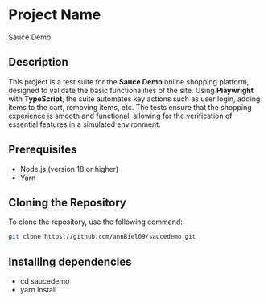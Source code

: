 # Project Name
Sauce Demo

## Description
This project is a test suite for the **Sauce Demo** online shopping platform, designed to validate the basic functionalities of the site. Using **Playwright** with **TypeScript**, the suite automates key actions such as user login, adding items to the cart, removing items, etc. The tests ensure that the shopping experience is smooth and functional, allowing for the verification of essential features in a simulated environment.

## Prerequisites
- Node.js (version 18 or higher)
- Yarn

## Cloning the Repository
To clone the repository, use the following command:

```bash
git clone https://github.com/annBiel09/saucedemo.git
```

## Installing dependencies
- cd saucedemo
- yarn install